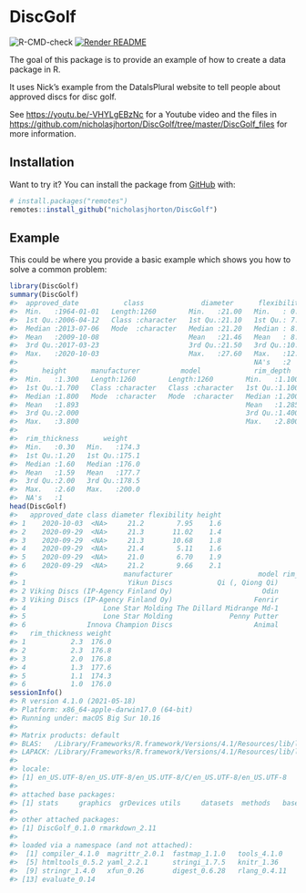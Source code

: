
<!-- README.md is generated from README.Rmd. Please edit that file -->

# DiscGolf

<!-- badges: start -->

![R-CMD-check](https://github.com/nicholasjhorton/DiscGolf/workflows/R-CMD-check/badge.svg)
[![Render
README](https://github.com/nicholasjhorton/DiscGolf/actions/workflows/render-README.yaml/badge.svg)](https://github.com/nicholasjhorton/DiscGolf/actions/workflows/render-README.yaml)
<!-- badges: end -->

The goal of this package is to provide an example of how to create a
data package in R.

It uses Nick’s example from the DataIsPlural website to tell people
about approved discs for disc golf.

See <https://youtu.be/-VHYLgEBzNc> for a Youtube video and the files in
<https://github.com/nicholasjhorton/DiscGolf/tree/master/DiscGolf_files>
for more information.

## Installation

Want to try it? You can install the package from
[GitHub](https://github.com/) with:

``` r
# install.packages("remotes")
remotes::install_github("nicholasjhorton/DiscGolf")
```

## Example

This could be where you provide a basic example which shows you how to
solve a common problem:

``` r
library(DiscGolf)
summary(DiscGolf)
#>  approved_date           class              diameter      flexibility   
#>  Min.   :1964-01-01   Length:1260        Min.   :21.00   Min.   : 0.56  
#>  1st Qu.:2006-04-12   Class :character   1st Qu.:21.10   1st Qu.: 7.37  
#>  Median :2013-07-06   Mode  :character   Median :21.20   Median : 8.96  
#>  Mean   :2009-10-08                      Mean   :21.46   Mean   : 8.76  
#>  3rd Qu.:2017-03-23                      3rd Qu.:21.50   3rd Qu.:10.66  
#>  Max.   :2020-10-03                      Max.   :27.60   Max.   :12.27  
#>                                                          NA's   :2      
#>      height      manufacturer          model             rim_depth    
#>  Min.   :1.300   Length:1260        Length:1260        Min.   :1.100  
#>  1st Qu.:1.700   Class :character   Class :character   1st Qu.:1.100  
#>  Median :1.800   Mode  :character   Mode  :character   Median :1.200  
#>  Mean   :1.893                                         Mean   :1.285  
#>  3rd Qu.:2.000                                         3rd Qu.:1.400  
#>  Max.   :3.800                                         Max.   :2.800  
#>                                                                       
#>  rim_thickness      weight     
#>  Min.   :0.30   Min.   :174.3  
#>  1st Qu.:1.20   1st Qu.:175.1  
#>  Median :1.60   Median :176.0  
#>  Mean   :1.59   Mean   :177.7  
#>  3rd Qu.:2.00   3rd Qu.:178.5  
#>  Max.   :2.60   Max.   :200.0  
#>  NA's   :1
head(DiscGolf)
#>   approved_date class diameter flexibility height
#> 1    2020-10-03  <NA>     21.2        7.95    1.6
#> 2    2020-09-29  <NA>     21.3       11.02    1.4
#> 3    2020-09-29  <NA>     21.3       10.68    1.8
#> 4    2020-09-29  <NA>     21.4        5.11    1.6
#> 5    2020-09-29  <NA>     21.0        6.70    1.9
#> 6    2020-09-29  <NA>     21.2        9.66    2.1
#>                          manufacturer                     model rim_depth
#> 1                         Yikun Discs           Qi (, Qiong Qi)       1.1
#> 2 Viking Discs (IP-Agency Finland Oy)                      Odin       1.1
#> 3 Viking Discs (IP-Agency Finland Oy)                    Fenrir       1.1
#> 4                   Lone Star Molding The Dillard Midrange Md-1       1.2
#> 5                   Lone Star Molding              Penny Putter       1.5
#> 6               Innova Champion Discs                    Animal       1.3
#>   rim_thickness weight
#> 1           2.3  176.0
#> 2           2.3  176.8
#> 3           2.0  176.8
#> 4           1.3  177.6
#> 5           1.1  174.3
#> 6           1.0  176.0
sessionInfo()
#> R version 4.1.0 (2021-05-18)
#> Platform: x86_64-apple-darwin17.0 (64-bit)
#> Running under: macOS Big Sur 10.16
#> 
#> Matrix products: default
#> BLAS:   /Library/Frameworks/R.framework/Versions/4.1/Resources/lib/libRblas.dylib
#> LAPACK: /Library/Frameworks/R.framework/Versions/4.1/Resources/lib/libRlapack.dylib
#> 
#> locale:
#> [1] en_US.UTF-8/en_US.UTF-8/en_US.UTF-8/C/en_US.UTF-8/en_US.UTF-8
#> 
#> attached base packages:
#> [1] stats     graphics  grDevices utils     datasets  methods   base     
#> 
#> other attached packages:
#> [1] DiscGolf_0.1.0 rmarkdown_2.11
#> 
#> loaded via a namespace (and not attached):
#>  [1] compiler_4.1.0  magrittr_2.0.1  fastmap_1.1.0   tools_4.1.0    
#>  [5] htmltools_0.5.2 yaml_2.2.1      stringi_1.7.5   knitr_1.36     
#>  [9] stringr_1.4.0   xfun_0.26       digest_0.6.28   rlang_0.4.11   
#> [13] evaluate_0.14
```

